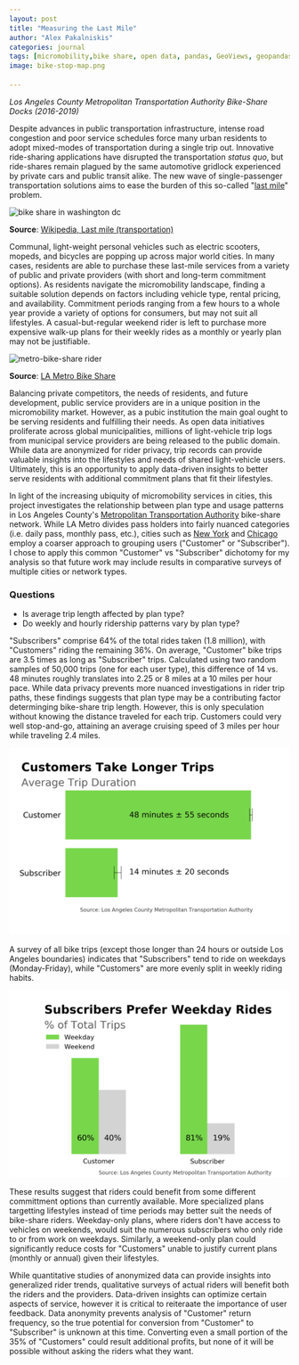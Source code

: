 ```yaml
---
layout: post
title: "Measuring the Last Mile"
author: "Alex Pakalniskis"
categories: journal
tags: [micromobility,bike share, open data, pandas, GeoViews, geopandas, glob, numpy, scipy, matplotlib, pyplot]
image: bike-stop-map.png

---
```

*Los Angeles County Metropolitan Transportation Authority Bike-Share Docks (2016-2019)*

Despite advances in public transportation infrastructure, intense road congestion and poor service schedules force many urban residents to adopt mixed-modes of transportation during a single trip out. Innovative ride-sharing applications have disrupted the transportation *status quo*, but ride-shares remain plagued by the same automotive gridlock experienced by private cars and public transit alike. The new wave of single-passenger transportation solutions aims to ease the burden of this so-called "[last mile](https://en.wikipedia.org/wiki/Last_mile_(transportation))" problem. 

![bike share in washington dc](https://upload.wikimedia.org/wikipedia/commons/thumb/1/13/Capital_Bikeshare_DC_2010_10_532.JPG/1280px-Capital_Bikeshare_DC_2010_10_532.JPG)

**Source**: [Wikipedia, Last mile (transportation)](https://en.wikipedia.org/wiki/Last_mile_(transportation))

Communal, light-weight personal vehicles such as electric scooters, mopeds, and bicycles are popping up across major world cities. In many cases, residents are able to purchase these last-mile services from a variety of public and private providers (with short and long-term commitment options). As residents navigate the micromobility landscape, finding a suitable solution depends on factors including vehicle type, rental pricing, and availability. Commitment periods ranging from a few hours to a whole year provide a variety of options for consumers, but may not suit all lifestyles. A casual-but-regular weekend rider is left to purchase more expensive walk-up plans for their weekly rides as a monthly or yearly plan may not be justifiable. 

![metro-bike-share rider](https://11ka1d3b35pv1aah0c3m9ced-wpengine.netdna-ssl.com/wp-content/uploads/2018/09/DSC01282.jpg)

**Source**: [LA Metro Bike Share](https://bikeshare.metro.net/)

Balancing private competitors, the needs of residents, and future development, public service providers are in a unique position in the micromobility market. However, as a pubic institution the main goal ought to be serving residents and fulfilling their needs. As open data initiatives proliferate across global municipalities, millions of light-vehicle trip logs from municipal service providers are being released to the public domain. While data are anonymized for rider privacy, trip records can provide valuable insights into the lifestyles and needs of shared light-vehicle users. Ultimately, this is an opportunity to apply data-driven insights to better serve residents with additional commitment plans that fit their lifestyles.

In light of the increasing ubiquity of micromobility services in cities, this project investigates the relationship between plan type and usage patterns in Los Angeles County's [Metropolitan Transportation Authority](https://www.metro.net/) bike-share network. While LA Metro divides pass holders into fairly nuanced categories (i.e. daily pass, monthly pass, etc.), cities such as [New York](https://www.citibikenyc.com/system-data) and [Chicago](https://www.divvybikes.com/system-data) employ a coarser approach to grouping users ("Customer" or "Subscriber"). I chose to apply this common "Customer" vs "Subscriber" dichotomy for my analysis so that future work may include results in comparative surveys of multiple cities or network types. 

### Questions

* Is average trip length affected by plan type?
* Do weekly and hourly ridership patterns vary by plan type?

"Subscribers" comprise 64% of the total rides taken (1.8 million), with "Customers" riding the remaining 36%. On average, "Customer" bike trips are 3.5 times as long as "Subscriber" trips. Calculated using two random samples of 50,000 trips (one for each user type), this difference of 14 vs. 48 minutes roughly translates into 2.25 or 8 miles at a 10 miles per hour pace. While data privacy prevents more nuanced investigations in rider trip paths, these findings suggests that plan type may be a contributing factor determinging bike-share trip length. However, this is only speculation without knowing the distance traveled for each trip. Customers could very well stop-and-go, attaining an average cruising speed of 3 miles per hour while traveling 2.4 miles.  
 
![average trip durations by bike-share user type in LA Metro, 2016-2019](/assets/img/metro-bike-share-trip-duration.png)

A survey of all bike trips (except those longer than 24 hours or outside Los Angeles boundaries) indicates that "Subscribers" tend to ride on weekdays (Monday-Friday), while "Customers" are more evenly split in weekly riding habits. 

![ride daytypes by bike-share user type in LA Metro, 2016-2019](/assets/img/metro-bike-share-ride-day-types.png)

These results suggest that riders could benefit from some different committment options than currently available. More specialized plans targetting lifestyles instead of time periods may better suit the needs of bike-share riders. Weekday-only plans, where riders don't have access to vehicles on weekends, would suit the numerous subscribers who only ride to or from work on weekdays. Similarly, a weekend-only plan could significantly reduce costs for "Customers" unable to justify current plans (monthly or annual) given their lifestyles. 

While quantitative studies of anonymized data can provide insights into generalized rider trends, qualitative surveys of actual riders will benefit both the riders and the providers. Data-driven insights can optimize certain aspects of service, however it is critical to reiteraate the importance of user feedback. Data anonymity prevents analysis of "Customer" return frequency, so the true potential for conversion from "Customer" to "Subscriber" is unknown at this time. Converting even a small portion of the 35% of "Customers" could result additional profits, but none of it will be possible without asking the riders what they want.  
